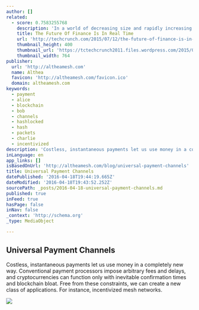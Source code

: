 ```yaml
---
author: []
related:
  - score: 0.7583255768
    description: 'In a world of decreasing size and rapidly increasing technological development, the financial sector needs to keep up at the same pace. While physical supply chains have improved to keep track of the digital world, the financial supply chain has not kept pace.'
    title: The Future Of Finance Is In Real Time
    url: 'http://techcrunch.com/2015/07/12/the-future-of-finance-is-in-real-time/'
    thumbnail_height: 400
    thumbnail_url: 'https://tctechcrunch2011.files.wordpress.com/2015/07/payments.jpg?w=764&h=400&crop=1'
    thumbnail_width: 764
publisher:
  url: 'http://altheamesh.com'
  name: Althea
  favicon: 'http://altheamesh.com/favicon.ico'
  domain: altheamesh.com
keywords:
  - payment
  - alice
  - blockchain
  - bob
  - channels
  - hashlocked
  - hash
  - packets
  - charlie
  - incentivized
description: 'Costless, instantaneous payments let us use money in a completely new way. Conventional payment processors impose arbitrary fees and delays, and cryptocurrencies can function only with inevitable confirmation times and blockchain bloat. Free from these constraints, we can create a new class of applications. For instance, incentivized mesh networks.'
inLanguage: en
app_links: []
isBasedOnUrl: 'http://altheamesh.com/blog/universal-payment-channels'
title: Universal Payment Channels
datePublished: '2016-04-18T19:44:19.665Z'
dateModified: '2016-04-18T19:43:52.252Z'
sourcePath: _posts/2016-04-18-universal-payment-channels.md
published: true
inFeed: true
hasPage: false
inNav: false
_context: 'http://schema.org'
_type: MediaObject

---
```

<article style=""><h1>Universal Payment Channels</h1><p>Costless, instantaneous payments let us use money in a completely new way. Conventional payment processors impose arbitrary fees and delays, and cryptocurrencies can function only with inevitable confirmation times and blockchain bloat. Free from these constraints, we can create a new class of applications. For instance, incentivized mesh networks.</p><img src="http://altheamesh.com/images/upc-step-1.png" /></article>